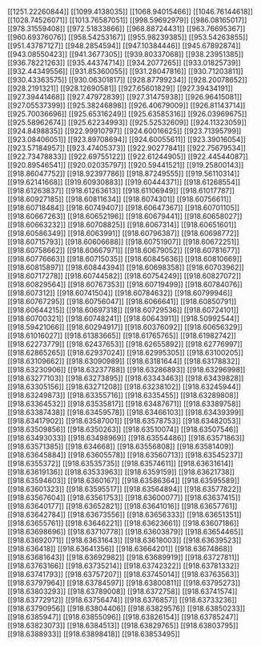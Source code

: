 [[1251.22260844]]
[[1099.4138035]]
[[1068.94015466]]
[[1046.76144618]]
[[1028.74526071]]
[[1013.76587051]]
[[998.59692979]]
[[986.08165017]]
[[978.31559408]]
[[972.51833866]]
[[968.88724431]]
[[963.76695367]]
[[960.69376076]]
[[958.54253167]]
[[955.98239385]]
[[953.54263855]]
[[951.43787127]]
[[948.2854594]]
[[947.10384446]]
[[945.67892874]]
[[943.08550423]]
[[941.3677305]]
[[939.80337068]]
[[938.23951385]]
[[936.78221263]]
[[935.44374714]]
[[934.2077265]]
[[933.01825739]]
[[932.44349556]]
[[931.85360055]]
[[931.28047816]]
[[930.71203811]]
[[930.43363575]]
[[930.06301817]]
[[928.87799234]]
[[928.20078652]]
[[928.2191321]]
[[928.12690581]]
[[927.65601829]]
[[927.39434191]]
[[927.39441468]]
[[927.47972839]]
[[927.31475938]]
[[926.96415081]]
[[927.05537399]]
[[925.38246898]]
[[926.40679009]]
[[926.81143714]]
[[925.70036696]]
[[925.65316249]]
[[925.63585316]]
[[926.03969675]]
[[925.58962674]]
[[925.62234993]]
[[925.52532609]]
[[924.11323059]]
[[924.8498835]]
[[922.99910797]]
[[924.60016625]]
[[923.71395799]]
[[923.08406051]]
[[923.89708694]]
[[924.60055611]]
[[923.39016054]]
[[923.57184957]]
[[923.47405373]]
[[922.90277841]]
[[922.75679534]]
[[922.73478833]]
[[922.69755122]]
[[922.61244905]]
[[922.44544087]]
[[920.89546541]]
[[920.02035797]]
[[920.59441521]]
[[919.25800143]]
[[918.86047752]]
[[918.92397786]]
[[918.87249555]]
[[919.56110314]]
[[919.62141668]]
[[919.60930883]]
[[919.60444371]]
[[918.61268554]]
[[918.61263837]]
[[918.61263613]]
[[918.61106949]]
[[918.61017787]]
[[918.60927185]]
[[918.60811634]]
[[918.6074301]]
[[918.60756611]]
[[918.60718484]]
[[918.60749407]]
[[918.60647367]]
[[918.60701105]]
[[918.60667263]]
[[918.60652196]]
[[918.60679441]]
[[918.60658027]]
[[918.60663232]]
[[918.60708825]]
[[918.6067314]]
[[918.60651601]]
[[918.60586349]]
[[918.6063991]]
[[918.60796387]]
[[918.60698772]]
[[918.60715793]]
[[918.60606688]]
[[918.60751907]]
[[918.60672251]]
[[918.60758662]]
[[918.60667971]]
[[918.60679052]]
[[918.60781677]]
[[918.60776663]]
[[918.60715035]]
[[918.60845636]]
[[918.60810669]]
[[918.60815897]]
[[918.60844394]]
[[918.60698358]]
[[918.60703962]]
[[918.60717278]]
[[918.60744582]]
[[918.60754249]]
[[918.60827072]]
[[918.60829564]]
[[918.60767353]]
[[918.60719499]]
[[918.60784076]]
[[918.607312]]
[[918.60741504]]
[[918.60784632]]
[[918.60799946]]
[[918.60767295]]
[[918.60756047]]
[[918.6066641]]
[[918.60850791]]
[[918.60644215]]
[[918.60697318]]
[[918.60729536]]
[[918.60724101]]
[[918.60700321]]
[[918.60748241]]
[[918.60643911]]
[[918.50992544]]
[[918.59421066]]
[[918.60294917]]
[[918.60376092]]
[[918.60656329]]
[[918.61016027]]
[[918.61383665]]
[[918.61765765]]
[[918.61982742]]
[[918.62273779]]
[[918.62437653]]
[[918.62655892]]
[[918.62776997]]
[[918.62865265]]
[[918.62937024]]
[[918.62995305]]
[[918.63100205]]
[[918.63109662]]
[[918.63090989]]
[[918.63181644]]
[[918.63178832]]
[[918.63230906]]
[[918.63237788]]
[[918.63286893]]
[[918.63296998]]
[[918.63277103]]
[[918.63273895]]
[[918.63343463]]
[[918.63439828]]
[[918.63305156]]
[[918.63271208]]
[[918.63238102]]
[[918.63245944]]
[[918.63249873]]
[[918.63355716]]
[[918.6335455]]
[[918.63289808]]
[[918.63364532]]
[[918.63535817]]
[[918.63487671]]
[[918.63389758]]
[[918.63387438]]
[[918.63459578]]
[[918.63466103]]
[[918.63439399]]
[[918.63417902]]
[[918.63587001]]
[[918.63578753]]
[[918.63482053]]
[[918.63509856]]
[[918.6350263]]
[[918.63510074]]
[[918.63507546]]
[[918.63493033]]
[[918.63498969]]
[[918.63554486]]
[[918.63571863]]
[[918.63571385]]
[[918.634668]]
[[918.63556808]]
[[918.63581409]]
[[918.63645884]]
[[918.63605578]]
[[918.63560713]]
[[918.63545237]]
[[918.6355372]]
[[918.63535735]]
[[918.63574611]]
[[918.63631614]]
[[918.63619136]]
[[918.63533963]]
[[918.6359159]]
[[918.63621738]]
[[918.63594603]]
[[918.6360167]]
[[918.63586364]]
[[918.63595589]]
[[918.63601323]]
[[918.63595517]]
[[918.63564894]]
[[918.63577822]]
[[918.63567604]]
[[918.63561753]]
[[918.63600077]]
[[918.63637415]]
[[918.63640177]]
[[918.63652821]]
[[918.63641016]]
[[918.63657761]]
[[918.63642784]]
[[918.63673556]]
[[918.63656333]]
[[918.63651351]]
[[918.63655761]]
[[918.63646221]]
[[918.63623661]]
[[918.63607186]]
[[918.63698696]]
[[918.63710778]]
[[918.63603879]]
[[918.63654465]]
[[918.63692071]]
[[918.63631643]]
[[918.63618003]]
[[918.63639523]]
[[918.636418]]
[[918.63641356]]
[[918.63664201]]
[[918.63674868]]
[[918.63681643]]
[[918.63692982]]
[[918.63689919]]
[[918.63727811]]
[[918.63763166]]
[[918.63735214]]
[[918.63742322]]
[[918.63781332]]
[[918.63741793]]
[[918.63757207]]
[[918.63745014]]
[[918.63763563]]
[[918.63797964]]
[[918.63784597]]
[[918.63800811]]
[[918.63795273]]
[[918.63803293]]
[[918.63789008]]
[[918.6372758]]
[[918.63741574]]
[[918.63772912]]
[[918.63756474]]
[[918.6376857]]
[[918.63733236]]
[[918.63790956]]
[[918.63804406]]
[[918.63829576]]
[[918.63850233]]
[[918.6385947]]
[[918.63855096]]
[[918.63826154]]
[[918.63785247]]
[[918.63823073]]
[[918.6384513]]
[[918.63829765]]
[[918.63803795]]
[[918.6388933]]
[[918.63898418]]
[[918.63853495]]